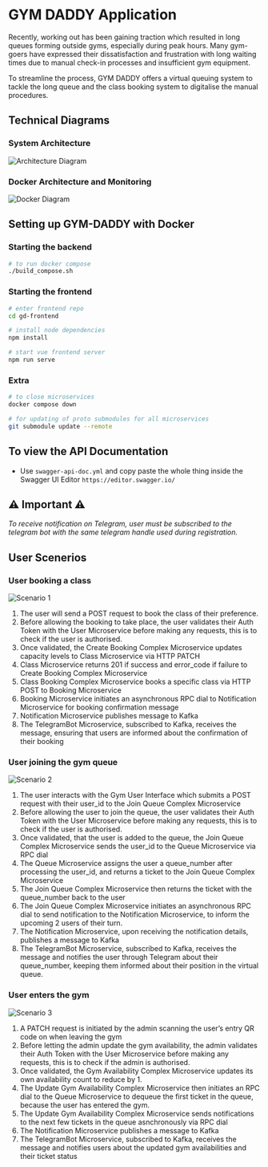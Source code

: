 # GYM DADDY Application
Recently, working out has been gaining traction which resulted in long queues forming outside gyms, especially during peak hours. Many gym-goers have expressed their dissatisfaction and frustration with long waiting times due to manual check-in processes and insufficient gym equipment.

To streamline the process, GYM DADDY offers a virtual queuing system to tackle the long queue and the class booking system to digitalise the manual procedures. 




## Technical Diagrams
### System Architecture
![Architecture Diagram](./readme-files/system-architecture.png)

### Docker Architecture and Monitoring
![Docker Diagram](./readme-files/monitoring.png)




## Setting up GYM-DADDY with Docker
### Starting the backend
```bash
# to run docker compose
./build_compose.sh 

```

### Starting the frontend
```bash
# enter frontend repo
cd gd-frontend

# install node dependencies
npm install

# start vue frontend server
npm run serve

```

### Extra
```bash
# to close microservices
docker compose down

# for updating of proto submodules for all microservices
git submodule update --remote
```

## To view the API Documentation
- Use `swagger-api-doc.yml` and copy paste the whole thing inside the Swagger UI Editor `https://editor.swagger.io/`



## ⚠️ Important ⚠️

_To receive notification on Telegram, user must be subscribed to the telegram bot with the same telegram handle used during registration._


## User Scenerios
### User booking a class
![Scenario 1](./readme-files/s3.png)
1. The user will send a POST request to book the class of their preference. 
2. Before allowing the booking to take place, the user validates their Auth Token with the User Microservice before making any requests, this is to check if the user is authorised. 
3. Once validated, the Create Booking Complex Microservice updates capacity levels to Class Microservice via HTTP PATCH
4. Class Microservice returns 201 if success and error_code if failure to Create Booking Complex Microservice
5. Class Booking Complex Microservice books a specific class via HTTP POST to Booking Microservice
6. Booking Microservice initiates an asynchronous RPC dial to Notification Microservice for booking confirmation message
7. Notification Microservice publishes message to Kafka
8. The TelegramBot Microservice, subscribed to Kafka, receives the message, ensuring that users are informed about the confirmation of their booking


### User joining the gym queue
![Scenario 2](./readme-files/s1.png)
1. The user interacts with the Gym User Interface which submits a POST request with their user_id to the Join Queue Complex Microservice
2. Before allowing the user to join the queue, the user validates their Auth Token with the User Microservice before making any requests, this is to check if the user is authorised. 
3. Once validated, that the user is added to the queue, the Join Queue Complex Microservice sends the user_id to the Queue Microservice via RPC dial
4. The Queue Microservice assigns the user a queue_number after processing the user_id, and returns a ticket to the Join Queue Complex Microservice
5. The Join Queue Complex Microservice then returns the ticket with the queue_number back to the user
6. The Join Queue Complex Microservice initiates an asynchronous RPC dial to send notification to the Notification Microservice, to inform the upcoming 2 users of their turn. 
7. The Notification Microservice, upon receiving the notification details, publishes a message to Kafka
8. The TelegramBot Microservice, subscribed to Kafka, receives the message and notifies the user through Telegram about their queue_number, keeping them informed about their position in the virtual queue.



### User enters the gym
![Scenario 3](./readme-files/s2.png)
1. A PATCH request is initiated by the admin scanning the user’s entry QR code on when leaving the gym
2. Before letting the admin update the gym availability, the admin validates their Auth Token with the User Microservice before making any requests, this is to check if the admin is authorised. 
3. Once validated, the Gym Availability Complex Microservice updates its own availability count to reduce by 1.
4. The Update Gym Availability Complex Microservice then initiates an RPC dial to the Queue Microservice to dequeue the first ticket in the queue, because the user has entered the gym.
5. The Update Gym Availability Complex Microservice sends notifications to the next few tickets in the queue asnchronously via RPC dial
6. The Notification Microservice publishes a message to Kafka
7. The TelegramBot Microservice, subscribed to Kafka, receives the message and notifies users about the updated gym availabilities and their ticket status



